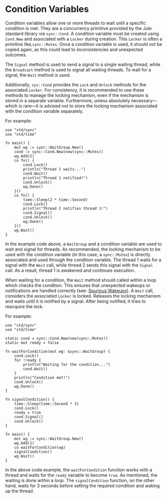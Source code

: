 # Condition Variables

Condition variables allow one or more threads to wait until a specific condition is met. They are a concurrency primitive provided by the Jule standard library via `sync::Cond`. A condition variable must be created using `Cond.New` and associated with a `Locker` during creation. This `Locker` is often a primitive like,`sync::Mutex`. Once a condition variable is used, it should not be copied again, as this could lead to inconsistencies and unexpected outcomes.

The `Signal` method is used to send a signal to a single waiting thread, while the `Broadcast` method is used to signal all waiting threads. To wait for a signal, the `Wait` method is used.

Additionally, `sys::Cond` provides the `Lock` and `Unlock` methods for the associated `Locker`. For consistency, it is recommended to use these methods to manage the locking mechanism, even if the mechanism is stored in a separate variable. Furthermore, unless absolutely necessary—which is rare—it is advised not to store the locking mechanism associated with the condition variable separately.

For example:
```jule
use "std/sync"
use "std/time"

fn main() {
	mut wg := sync::WaitGroup.New()
	cond := sync::Cond.New(new(sync::Mutex))
	wg.Add(2)
	co fn() {
		cond.Lock()
		println("Thread 1 waits...")
		cond.Wait()
		println("Thread 1 notified!")
		cond.Unlock()
		wg.Done()
	}()
	co fn() {
		time::Sleep(2 * time::Second)
		cond.Lock()
		println("Thread 2 notifies thread 1!")
		cond.Signal()
		cond.Unlock()
		wg.Done()
	}()
	wg.Wait()
}
```
In the example code above, a `WaitGroup` and a condition variable are used to wait and signal for threads. As recommended, the locking mechanism to be used with the condition variable (in this case, a `sync::Mutex`) is directly associated and used through the condition variable. The thread 1 waits for a signal with the `Wait` call, while thread 2 sends this signal with the `Signal` call. As a result, thread 1 is awakened and continues execution.

When waiting for a condition, the `Wait` method should called within a loop which checks the condition. This ensures that unexpected wakeups or notifications are handled correctly (see: [Spurious Wakeups](https://en.wikipedia.org/wiki/Spurious_wakeup)). A `Wait` call, considers the associated `Locker` is locked. Releases the locking mechanism and waits until it is notified by a signal. After being notified, it tries to reacquire the lock.

For example:
```jule
use "std/sync"
use "std/time"

static cond = sync::Cond.New(new(sync::Mutex))
static mut ready = false

fn waitForCondition(mut wg: &sync::WaitGroup) {
	cond.Lock()
	for !ready {
		println("Waiting for the condition...")
		cond.Wait()
	}
	println("Condition met!")
	cond.Unlock()
	wg.Done()
}

fn signalCondition() {
	time::Sleep(time::Second * 3)
	cond.Lock()
	ready = true
	cond.Signal()
	cond.Unlock()
}

fn main() {
	mut wg := sync::WaitGroup.New()
	wg.Add(1)
	co waitForCondition(wg)
	signalCondition()
	wg.Wait()
}
```

In the above code example, the `waitForCondition` function works with a thread and waits for the `ready` variable to become `true`. As mentioned, the waiting is done within a loop. The `signalCondition` function, on the other hand, waits for 3 seconds before setting the required condition and waking up the thread.